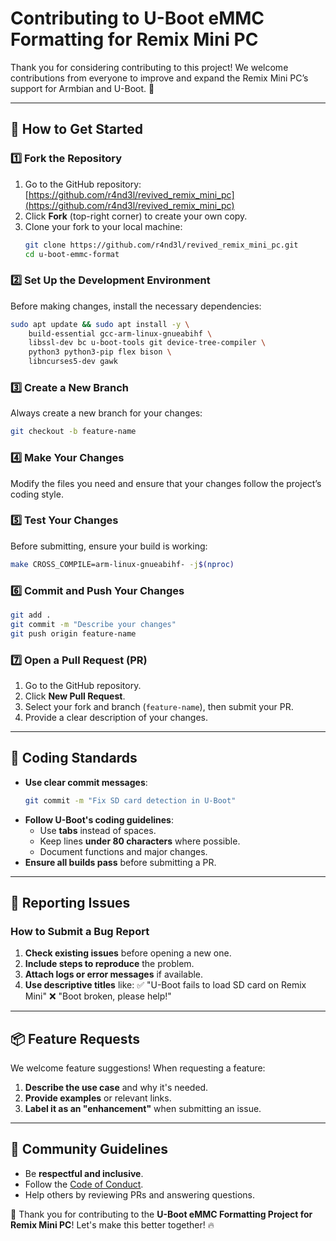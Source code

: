 # Contributing to U-Boot eMMC Formatting for Remix Mini PC

Thank you for considering contributing to this project! We welcome contributions from everyone to improve and expand the Remix Mini PC’s support for Armbian and U-Boot. 🚀

---

## 📌 How to Get Started
### **1️⃣ Fork the Repository**
1. Go to the GitHub repository: [https://github.com/r4nd3l/revived_remix_mini_pc](https://github.com/r4nd3l/revived_remix_mini_pc)
2. Click **Fork** (top-right corner) to create your own copy.
3. Clone your fork to your local machine:
   ```sh
   git clone https://github.com/r4nd3l/revived_remix_mini_pc.git
   cd u-boot-emmc-format
   ```

### **2️⃣ Set Up the Development Environment**
Before making changes, install the necessary dependencies:
```sh
sudo apt update && sudo apt install -y \
    build-essential gcc-arm-linux-gnueabihf \
    libssl-dev bc u-boot-tools git device-tree-compiler \
    python3 python3-pip flex bison \
    libncurses5-dev gawk
```

### **3️⃣ Create a New Branch**
Always create a new branch for your changes:
```sh
git checkout -b feature-name
```

### **4️⃣ Make Your Changes**
Modify the files you need and ensure that your changes follow the project’s coding style.

### **5️⃣ Test Your Changes**
Before submitting, ensure your build is working:
```sh
make CROSS_COMPILE=arm-linux-gnueabihf- -j$(nproc)
```

### **6️⃣ Commit and Push Your Changes**
```sh
git add .
git commit -m "Describe your changes"
git push origin feature-name
```

### **7️⃣ Open a Pull Request (PR)**
1. Go to the GitHub repository.
2. Click **New Pull Request**.
3. Select your fork and branch (`feature-name`), then submit your PR.
4. Provide a clear description of your changes.

---

## 🔧 Coding Standards
- **Use clear commit messages**:
  ```sh
  git commit -m "Fix SD card detection in U-Boot"
  ```
- **Follow U-Boot's coding guidelines**:
  - Use **tabs** instead of spaces.
  - Keep lines **under 80 characters** where possible.
  - Document functions and major changes.
- **Ensure all builds pass** before submitting a PR.

---

## 🐛 Reporting Issues
### **How to Submit a Bug Report**
1. **Check existing issues** before opening a new one.
2. **Include steps to reproduce** the problem.
3. **Attach logs or error messages** if available.
4. **Use descriptive titles** like:
   ✅ "U-Boot fails to load SD card on Remix Mini"
   ❌ "Boot broken, please help!"

---

## 📦 Feature Requests
We welcome feature suggestions! When requesting a feature:
1. **Describe the use case** and why it's needed.
2. **Provide examples** or relevant links.
3. **Label it as an "enhancement"** when submitting an issue.

---

## 🤝 Community Guidelines
- Be **respectful and inclusive**.
- Follow the [Code of Conduct](CODE_OF_CONDUCT.md).
- Help others by reviewing PRs and answering questions.

🚀 Thank you for contributing to the **U-Boot eMMC Formatting Project for Remix Mini PC**! Let's make this better together! 🔥

